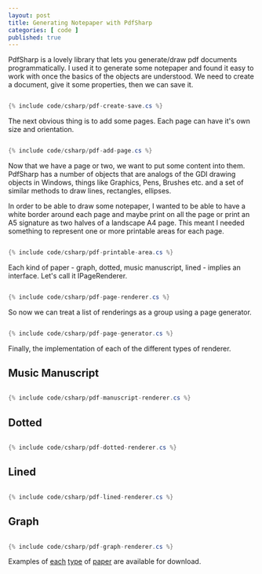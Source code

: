 ```yaml
---
layout: post
title: Generating Notepaper with PdfSharp
categories: [ code ]
published: true
---
```


PdfSharp is a lovely library that lets you generate/draw pdf documents programmatically. I used it to generate some notepaper and found it 
easy to work with once the basics of the objects are understood. We need to create a document, give it some properties, then we can save it. 

~~~csharp 

{% include code/csharp/pdf-create-save.cs %}

~~~

The next obvious thing is to add some pages. Each page can have it's own size and orientation.


~~~csharp 

{% include code/csharp/pdf-add-page.cs %}

~~~

Now that we have a page or two, we want to put some content into them. PdfSharp has a number of objects that are analogs of the GDI drawing 
objects in Windows, things like Graphics, Pens, Brushes etc. and a set of similar methods to draw lines, rectangles, ellipses. 

In order to be able to draw some notepaper, I wanted to be able to have a white border around each page and maybe print on all the page or 
print an A5 signature as two halves of a landscape A4 page. This meant I needed something to represent one or more printable areas for each page.

~~~csharp 

{% include code/csharp/pdf-printable-area.cs %}

~~~

Each kind of paper - graph, dotted, music manuscript, lined - implies an interface. Let's call it IPageRenderer.

~~~csharp 

{% include code/csharp/pdf-page-renderer.cs %}

~~~

So now we can treat a list of renderings as a group using a page generator. 

~~~csharp 

{% include code/csharp/pdf-page-generator.cs %}

~~~

Finally, the implementation of each of the different types of renderer.


## Music Manuscript


~~~csharp 

{% include code/csharp/pdf-manuscript-renderer.cs %}

~~~


## Dotted

 
~~~csharp 

{% include code/csharp/pdf-dotted-renderer.cs %}

~~~


## Lined 


~~~csharp 

{% include code/csharp/pdf-lined-renderer.cs %}

~~~


## Graph


~~~csharp 

{% include code/csharp/pdf-graph-renderer.cs %}

~~~

Examples of <a href="/downloads/Dotted-a4-portrait.pdf" alt="dotted">each<a/> 
<a href="/downloads/Graph-a4-portrait.pdf" alt="graph">type<a/> of 
<a href="/downloads/Manuscript-a4-portrait.pdf" alt="manuscript">paper<a/> are available for download.

